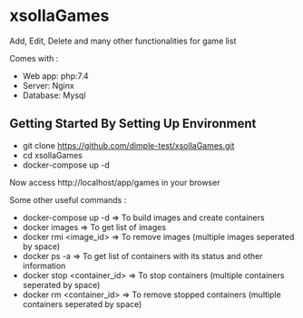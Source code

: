 # xsollaGames
Add, Edit, Delete and many other functionalities for game list

Comes with :

- Web app: php:7.4
- Server: Nginx
- Database: Mysql

## Getting Started By Setting Up Environment

- git clone https://github.com/dimple-test/xsollaGames.git
- cd xsollaGames
- docker-compose up -d

Now access http://localhost/app/games in your browser

Some other useful commands :

- docker-compose up -d => To build images and create containers
- docker images => To get list of images
- docker rmi <image_id> => To remove images (multiple images seperated by space)
- docker ps -a => To get list of containers with its status and other information
- docker stop <container_id> => To stop containers (multiple containers seperated by space)
- docker rm <container_id> => To remove stopped containers (multiple containers seperated by space)